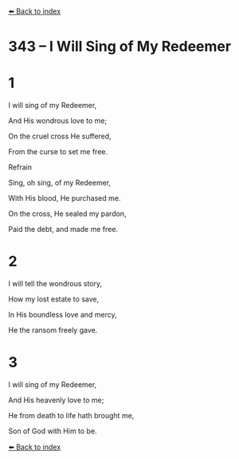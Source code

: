 [⬅️ Back to index](../README.md)

# 343 – I Will Sing of My Redeemer





# 1

I will sing of my Redeemer,

And His wondrous love to me;

On the cruel cross He suffered,

From the curse to set me free.



Refrain

Sing, oh sing, of my Redeemer,

With His blood, He purchased me.

On the cross, He sealed my pardon,

Paid the debt, and made me free.



# 2

I will tell the wondrous story,

How my lost estate to save,

In His boundless love and mercy,

He the ransom freely gave.



# 3

I will sing of my Redeemer,

And His heavenly love to me;

He from death to life hath brought me,

Son of God with Him to be.

[⬅️ Back to index](../README.md)
